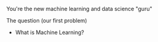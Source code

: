 You're the new machine learning and data science "guru"

The question (our first problem)
- What is Machine Learning?

